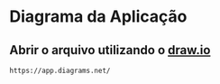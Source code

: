# Diagrama da Aplicação
## Abrir o arquivo utilizando o [draw.io](https://app.diagrams.net/)
```
https://app.diagrams.net/
```